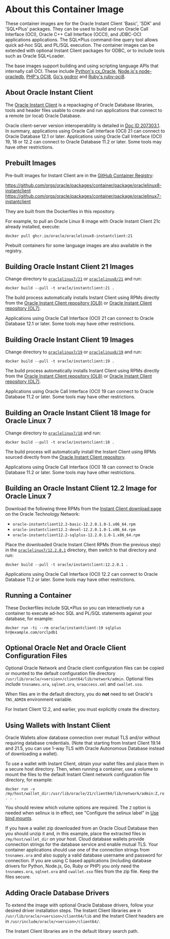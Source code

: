 # About this Container Image

These container images are for the Oracle Instant Client 'Basic', 'SDK' and
'SQL\*Plus' packages.  They can be used to build and run Oracle Call Interface
(OCI), Oracle C++ Call Interface (OCCI), and JDBC-OCI applications applications.
The SQL\*Plus command-line query tool allows quick ad-hoc SQL and PL/SQL
execution.  The container images can be extended with optional Instant Client
packages for ODBC, or to include tools such as Oracle SQL\*Loader.

The base images support building and using scripting language APIs that
internally call OCI.  These include [Python's
cx_Oracle](https://yum.oracle.com/oracle-linux-python.html), [Node.js's
node-oracledb](https://yum.oracle.com/oracle-linux-nodejs.html), [PHP's
OCI8](https://yum.oracle.com/oracle-linux-php.html), [Go's
godror](https://godror.github.io/godror/) and [Ruby's
ruby-oci8](https://www.rubydoc.info/github/kubo/ruby-oci8).

## About Oracle Instant Client

The [Oracle Instant
Client](https://www.oracle.com/database/technologies/instant-client.html) is a
repackaging of Oracle Database libraries, tools and header files usable to
create and run applications that connect to a remote (or local) Oracle Database.

Oracle client-server version interoperability is detailed in [Doc ID
207303.1](https://support.oracle.com/epmos/faces/DocumentDisplay?id=207303.1).
In summary, applications using Oracle Call Interface (OCI) 21 can connect to
Oracle Database 12.1 or later.  Applications using Oracle Call Interface (OCI)
19, 18 or 12.2 can connect to Oracle Database 11.2 or later.  Some tools may
have other restrictions.

## Prebuilt Images

Pre-built images for Instant Client are in the [GitHub Container
Registry](https://github.com/orgs/oracle/packages):

  https://github.com/orgs/oracle/packages/container/package/oraclelinux8-instantclient
  https://github.com/orgs/oracle/packages/container/package/oraclelinux7-instantclient

They are built from the Dockerfiles in this repository.

For example, to pull an Oracle Linux 8 image with Oracle Instant Client 21c
already installed, execute:

```
docker pull ghcr.io/oracle/oraclelinux8-instantclient:21
```

Prebuilt containers for some language images are also available in the
registry.

## Building Oracle Instant Client 21 Images

Change directory to [`oraclelinux7/21`](oraclelinux7/21) or
[`oraclelinux8/21`](oraclelinux8/21) and run:

```
docker build --pull -t oracle/instantclient:21 .
```

The build process automatically installs Instant Client using RPMs directly from
the [Oracle Instant Client repository
(OL8)](https://yum.oracle.com/repo/OracleLinux/OL8/oracle/instantclient21/x86_64/)
or [Oracle Instant Client repository
(OL7)](https://yum.oracle.com/repo/OracleLinux/OL7/oracle/instantclient21/x86_64/).

Applications using Oracle Call Interface (OCI) 21 can connect to Oracle Database
12.1 or later.  Some tools may have other restrictions.

## Building Oracle Instant Client 19 Images

Change directory to [`oraclelinux7/19`](oraclelinux7/19) or
[`oraclelinux8/19`](oraclelinux8/19) and run:

```
docker build --pull -t oracle/instantclient:19 .
```

The build process automatically installs Instant Client using RPMs directly from
the [Oracle Instant Client repository
(OL8)](https://yum.oracle.com/repo/OracleLinux/OL8/oracle/instantclient/x86_64/index.html)
or [Oracle Instant Client repository
(OL7)](https://yum.oracle.com/repo/OracleLinux/OL7/oracle/instantclient/x86_64/index.html).

Applications using Oracle Call Interface (OCI) 19 can connect to
Oracle Database 11.2 or later.  Some tools may have other
restrictions.

## Building an Oracle Instant Client 18 Image for Oracle Linux 7

Change directory to [`oraclelinux7/18`](oraclelinux7/18) and run:

```
docker build --pull -t oracle/instantclient:18 .
```

The build process will automatically install the Instant Client using RPMs
sourced directly from the [Oracle Instant Client
repository](https://yum.oracle.com/repo/OracleLinux/OL7/oracle/instantclient/x86_64/index.html).

Applications using Oracle Call Interface (OCI) 18 can connect to
Oracle Database 11.2 or later.  Some tools may have other
restrictions.

## Building an Oracle Instant Client 12.2 Image for Oracle Linux 7

Download the following three RPMs from the [Instant Client download
page](https://www.oracle.com/database/technologies/instant-client/linux-x86-64-downloads.html)
on the Oracle Technology Network:

- `oracle-instantclient12.2-basic-12.2.0.1.0-1.x86_64.rpm`
- `oracle-instantclient12.2-devel-12.2.0.1.0-1.x86_64.rpm`
- `oracle-instantclient12.2-sqlplus-12.2.0.1.0-1.x86_64.rpm`

Place the downloaded Oracle Instant Client RPMs (from the previous step) in the
[`oraclelinux7/12.2.0.1`](oraclelinux7/12.2.0.1) directory, then switch to that
directory and run:

```
docker build --pull -t oracle/instantclient:12.2.0.1 .
```

Applications using Oracle Call Interface (OCI) 12.2 can connect to
Oracle Database 11.2 or later.  Some tools may have other
restrictions.

## Running a Container

These Dockerfiles include SQL\*Plus so you can interactively run a container to
execute ad-hoc SQL and PL/SQL statements against your database, for example:

```
docker run -ti --rm oracle/instantclient:19 sqlplus hr@example.com/orclpdb1
```

## Optional Oracle Net and Oracle Client Configuration Files

Optional Oracle Network and Oracle client configuration files can be
copied or mounted to the default configuration file directory
`/usr/lib/oracle/<version>/client64/lib/network/admin`.  Optional
files include `tnsnames.ora`, `sqlnet.ora`, `oraaccess.xml` and
`cwallet.sso`.

When files are in the default directory, you do **not** need to set
Oracle's `TNS_ADMIN` environment variable.

For Instant Client 12.2, and earlier, you must explicitly create the
directory.

## Using Wallets with Instant Client

Oracle Wallets allow database connection over mutual TLS and/or without
requiring database credentials.  (Note that starting from Instant Client 19.14
and 21.5, you can use 1-way TLS with Oracle Autonomous Database instead of
downloading a wallet).

To use a wallet with Instant Client, obtain your wallet files and place them in
a secure host directory.  Then, when running a container, use a volume to mount
the files to the default Instant Client network configuration file directory,
for example:

```
docker run -v /my/host/wallet_dir:/usr/lib/oracle/21/client64/lib/network/admin:Z,ro . . .
```

You should review which volume options are required.  The `Z` option is needed
when selinux is in effect, see "Configure the selinux label" in [Use bind
mounts](https://docs.docker.com/storage/bind-mounts/).

If you have a wallet zip downloaded from an Oracle Cloud Database then you
should unzip it and, in this example, place the extracted files in
`/my/host/wallet_dir` on your host.  Cloud database wallets provide connection
strings for the database service and enable mutual TLS.  Your container
applications should use one of the connection strings from `tnsnames.ora` and
also supply a valid database username and password for connection.  If you are
using C based applications (including database drivers for Python, Node.js, Go,
Ruby or PHP) you only need the `tnsnames.ora`, `sqlnet.ora` and `cwallet.sso`
files from the zip file.  Keep the files secure.

## Adding Oracle Database Drivers

To extend the image with optional Oracle Database drivers, follow your desired
driver installation steps.  The Instant Client libraries are in
`/usr/lib/oracle/<version>/client64/lib` and the Instant Client headers are in
`/usr/include/oracle/<version>/client64/`.

The Instant Client libraries are in the default library search path.
